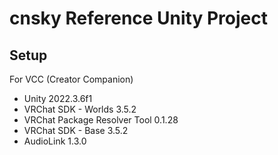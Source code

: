 # cnsky Reference Unity Project

## Setup

For VCC (Creator Companion)
 * Unity 2022.3.6f1
 * VRChat SDK - Worlds 3.5.2
 * VRChat Package Resolver Tool 0.1.28
 * VRChat SDK - Base 3.5.2
 * AudioLink 1.3.0
 
